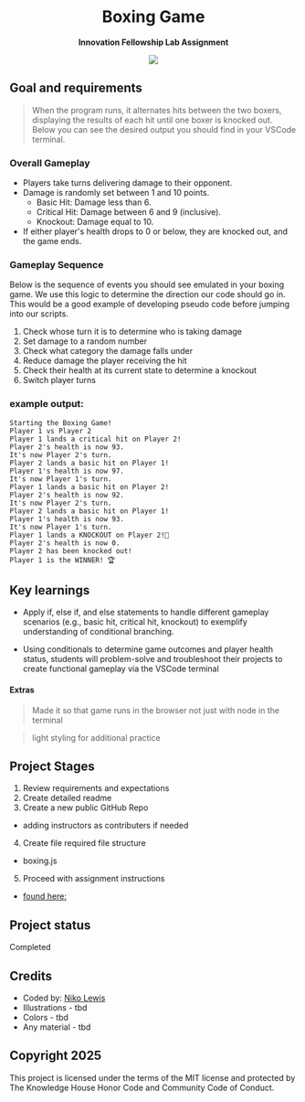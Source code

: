 <div align="center"></div>
<h1 align="center">Boxing Game</h1>
<p align="center"><strong>Innovation Fellowship Lab Assignment</strong>
<br/>
<div align="center"><img src="demo.gif"></img></div>

<h2>Goal and requirements</h2>

> When the program runs, it alternates hits between the two boxers, displaying the results of each hit until one boxer is knocked out. Below you can see the desired output you should find in your VSCode terminal.


### Overall Gameplay

- Players take turns delivering damage to their opponent. 
- Damage is randomly set between 1 and 10 points.
  - Basic Hit: Damage less than 6.
  - Critical Hit: Damage between 6 and 9 (inclusive).
  - Knockout: Damage equal to 10.
- If either player's health drops to 0 or below, they are knocked out, and the game ends.

### Gameplay Sequence
Below is the sequence of events you should see emulated in your boxing game. We use this logic to determine the direction our code should go in. This would be a good example of developing pseudo code before jumping into our scripts.
1. Check whose turn it is to determine who is taking damage
2. Set damage to a random number
3. Check what category the damage falls under
4. Reduce damage the player receiving the hit
5. Check their health at its current state to determine a knockout
6. Switch player turns

### example output:

```
Starting the Boxing Game!
Player 1 vs Player 2
Player 1 lands a critical hit on Player 2!
Player 2's health is now 93.
It's now Player 2's turn.
Player 2 lands a basic hit on Player 1!
Player 1's health is now 97.
It's now Player 1's turn.
Player 1 lands a basic hit on Player 2!
Player 2's health is now 92.
It's now Player 2's turn.
Player 2 lands a basic hit on Player 1!
Player 1's health is now 93.
It's now Player 1's turn.
Player 1 lands a KNOCKOUT on Player 2!🥊
Player 2's health is now 0.
Player 2 has been knocked out!
Player 1 is the WINNER! 🏆
```


<h2>Key learnings</h2>

- Apply if, else if, and else statements to handle different gameplay scenarios (e.g., basic hit, critical hit, knockout) to exemplify understanding of conditional branching.

- Using conditionals to determine game outcomes and player health status, students will problem-solve and troubleshoot their projects to create functional gameplay via the VSCode terminal

#### Extras
> Made it so that game runs in the browser not just with node in the terminal

> light styling for additional practice

<h2>Project Stages</h2>

1. Review requirements and expectations
2. Create detailed readme
3. Create a new public GitHub Repo
  - adding instructors as contributers if needed
4. Create file required file structure
  - boxing.js   
5. Proceed with assignment instructions
  - [found here:](https://docs.google.com/document/d/1-J6bcUs7NsEIDzXn6dm9EQKCFlBpjnL-PElacz-Kjz0/edit?tab=t.0)
  
    

<h2>Project status</h2>
Completed

<h2>Credits</h2>

- Coded by: <a href="https://www.linkedin.com/in/nikolewis/)" target="_blank">Niko Lewis</a>
- Illustrations - tbd
- Colors - tbd
- Any material - tbd

<h2>Copyright 2025</h2>
This project is licensed under the terms of the MIT license
 and protected by The Knowledge House Honor Code and Community Code of Conduct.
